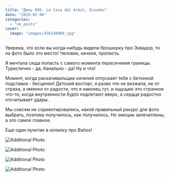 ```yaml
---
title: "День 805. La Casa del Arbol, Ecuador"
date: "2019-02-06"
categories: 
  - "vk_posts"
cover:
  image: "images/456240988.jpg"
---
```


Уверена, что если вы когда-нибудь видели брошюрку про Эквадор, то на фото было это место! Человек, качели, пропасть.

Я мечтала сюда попасть с самого момента пересечения границы. Туристично - да, банально - да! Ну и что!

<!--more-->

Момент, когда раскачивальщик качелей отпускает тебя с бетонной подставки - бесценен! Детский восторг, я разве что не визжала, не от страха, а именно от радости, что я наконец тут, и ощущаю это странное что-то, когда внутренности будто подлетают вверх, а сердце радостно отсчитывает удары.

Мы совсем не сориентировались, какой правильный ракурс для фото выбрать, поэтому получилось, как получилось. Но эмоции запечатлены, а это самое главное.

Еще один пунктик в копилку про Baños!

![Additional Photo](https://vodpop.ru/wp-content/uploads/2023/07/456240989.jpg)

![Additional Photo](https://vodpop.ru/wp-content/uploads/2023/07/456240985.jpg)

![Additional Photo](https://vodpop.ru/wp-content/uploads/2023/07/456240986.jpg)

![Additional Photo](https://vodpop.ru/wp-content/uploads/2023/07/456240987.jpg)
